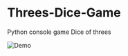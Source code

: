 # Threes-Dice-Game
Python console game Dice of threes


![Demo](https://user-images.githubusercontent.com/95132005/161007190-6382531c-dd80-460f-8684-79e9f1197331.gif)
